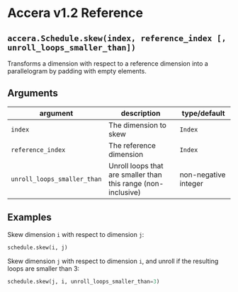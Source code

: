 [//]: # (Project: Accera)
[//]: # (Version: v1.2)

# Accera v1.2 Reference

## `accera.Schedule.skew(index, reference_index [, unroll_loops_smaller_than])`
Transforms a dimension with respect to a reference dimension into a parallelogram by padding with empty elements.

## Arguments

argument | description | type/default
--- | --- | ---
`index` | The dimension to skew | `Index`
`reference_index` | The reference dimension | `Index`
`unroll_loops_smaller_than` | Unroll loops that are smaller than this range (non-inclusive) | non-negative integer

## Examples

Skew dimension `i` with respect to dimension `j`:

```python
schedule.skew(i, j)
```

Skew dimension `j` with respect to dimension `i`, and unroll if the resulting loops are smaller than 3:

```python
schedule.skew(j, i, unroll_loops_smaller_than=3)
```

<div style="page-break-after: always;"></div>


